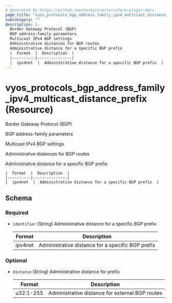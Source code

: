 ```yaml
---
# generated by https://github.com/hashicorp/terraform-plugin-docs
page_title: "vyos_protocols_bgp_address_family_ipv4_multicast_distance_prefix Resource - vyos"
subcategory: ""
description: |-
  Border Gateway Protocol (BGP)
  BGP address-family parameters
  Multicast IPv4 BGP settings
  Administrative distances for BGP routes
  Administrative distance for a specific BGP prefix
  |  Format  |  Description  |
  |----------|---------------|
  |  ipv4net  |  Administrative distance for a specific BGP prefix  |
---
```


# vyos_protocols_bgp_address_family_ipv4_multicast_distance_prefix (Resource)

Border Gateway Protocol (BGP)

BGP address-family parameters

Multicast IPv4 BGP settings

Administrative distances for BGP routes

Administrative distance for a specific BGP prefix

    |  Format  |  Description  |
    |----------|---------------|
    |  ipv4net  |  Administrative distance for a specific BGP prefix  |



<!-- schema generated by tfplugindocs -->
## Schema

### Required

- `identifier` (String) Administrative distance for a specific BGP prefix

    |  Format  |  Description  |
    |----------|---------------|
    |  ipv4net  |  Administrative distance for a specific BGP prefix  |

### Optional

- `distance` (String) Administrative distance for prefix

    |  Format  |  Description  |
    |----------|---------------|
    |  u32:1-255  |  Administrative distance for external BGP routes  |
